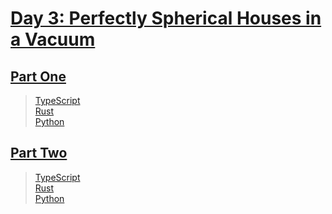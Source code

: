 # [Day 3: Perfectly Spherical Houses in a Vacuum](https://adventofcode.com/2015/day/3)

## [Part One](https://adventofcode.com/2015/day/3#part1)

> [TypeScript](/solutions/typescript/2015/03/src/p1.ts)\
> [Rust](/solutions/rust/2015/03/src/lib.rs)\
> [Python](/solutions/python/year2015/day03/p1.py)

## [Part Two](https://adventofcode.com/2015/day/3#part2)

> [TypeScript](/solutions/typescript/2015/03/src/p2.ts)\
> [Rust](/solutions/rust/2015/03/src/lib.rs)\
> [Python](/solutions/python/year2015/day03/p2.py)
